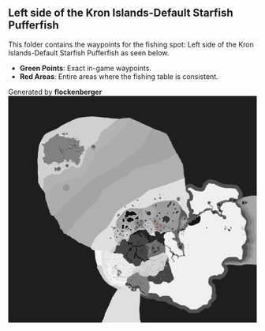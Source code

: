 ## Left side of the Kron Islands-Default Starfish Pufferfish
This folder contains the waypoints for the fishing spot: Left side of the Kron Islands-Default Starfish Pufferfish as seen below.

- **Green Points**: Exact in-game waypoints.
- **Red Areas**: Entire areas where the fishing table is consistent.

Generated by **flockenberger**
![Left side of the Kron Islands-Default Starfish Pufferfish](./Preview.png?raw=true "Left side of the Kron Islands-Default Starfish Pufferfish")
